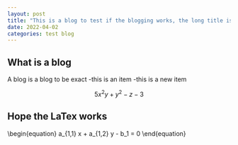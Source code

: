 ```yaml
---
layout: post
title: "This is a blog to test if the blogging works, the long title is intentional"
date: 2022-04-02
categories: test blog
---
```



## What is a blog
A blog is a blog to be exact
-this is an item
-this is a new item

$$ 5x^2 y + y^2 -z - 3$$

## Hope the LaTex works

\begin{equation} a_{1,1} x + a_{1,2} y - b_1 = 0 \end{equation}
